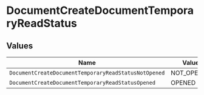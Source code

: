 # DocumentCreateDocumentTemporaryReadStatus


## Values

| Name                                                 | Value                                                |
| ---------------------------------------------------- | ---------------------------------------------------- |
| `DocumentCreateDocumentTemporaryReadStatusNotOpened` | NOT_OPENED                                           |
| `DocumentCreateDocumentTemporaryReadStatusOpened`    | OPENED                                               |